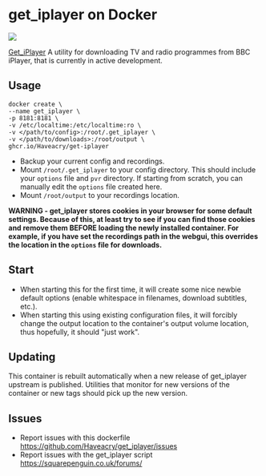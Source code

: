 # get_iplayer on Docker

[![](https://images.microbadger.com/badges/image/Haveacry/get-iplayer.svg)](https://microbadger.com/images/Haveacry/get-iplayer "Get your own image badge on microbadger.com")

[Get_iPlayer](https://github.com/get-iplayer/get_iplayer) A utility for downloading TV and radio programmes from BBC iPlayer, that is currently in active development.

## Usage
    docker create \
    --name get_iplayer \
    -p 8181:8181 \
    -v /etc/localtime:/etc/localtime:ro \
    -v </path/to/config>:/root/.get_iplayer \
    -v </path/to/downloads>:/root/output \
    ghcr.io/Haveacry/get-iplayer

* Backup your current config and recordings.
* Mount `/root/.get_iplayer` to your config directory.  This should include your `options` file and `pvr` directory.  If starting from scratch, you can manually edit the `options` file created here.
* Mount `/root/output` to your recordings location.

**WARNING - get_iplayer stores cookies in your browser for some default settings.  Because of this, at least try to see if you can find those cookies and remove them BEFORE loading the newly installed container.  For example, if you have set the recordings path in the webgui, this overrides the location in the `options` file for downloads.**

## Start
* When starting this for the first time, it will create some nice newbie default options (enable whitespace in filenames, download subtitles, etc.).
* When starting this using existing configuration files, it will forcibly change the output location to the container's output volume location, thus hopefully, it should "just work".

## Updating
This container is rebuilt automatically when a new release of get_iplayer upstream is published. Utilities that monitor for new versions of the container or new tags should pick up the new version.

## Issues
* Report issues with this dockerfile <https://github.com/Haveacry/get_iplayer/issues>
* Report issues with the get_iplayer script <https://squarepenguin.co.uk/forums/>
